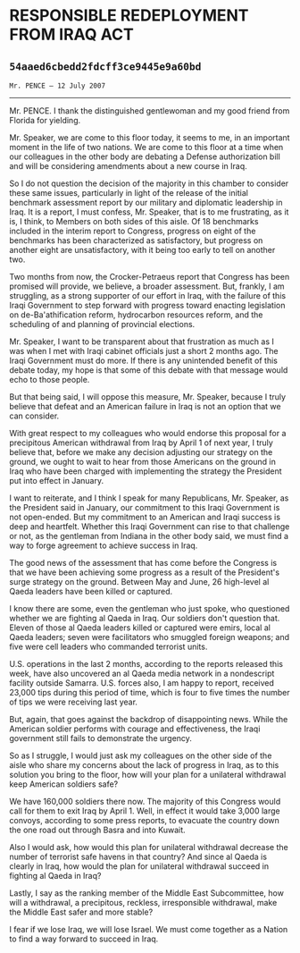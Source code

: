 # RESPONSIBLE REDEPLOYMENT FROM IRAQ ACT
## `54aaed6cbedd2fdcff3ce9445e9a60bd`
`Mr. PENCE — 12 July 2007`

---


Mr. PENCE. I thank the distinguished gentlewoman and my good friend 
from Florida for yielding.

Mr. Speaker, we are come to this floor today, it seems to me, in an 
important moment in the life of two nations. We are come to this floor 
at a time when our colleagues in the other body are debating a Defense 
authorization bill and will be considering amendments about a new 
course in Iraq.

So I do not question the decision of the majority in this chamber to 
consider these same issues, particularly in light of the release of the 
initial benchmark assessment report by our military and diplomatic 
leadership in Iraq. It is a report, I must confess, Mr. Speaker, that 
is to me frustrating, as it is, I think, to Members on both sides of 
this aisle. Of 18 benchmarks included in the interim report to 
Congress, progress on eight of the benchmarks has been characterized as 
satisfactory, but progress on another eight are unsatisfactory, with it 
being too early to tell on another two.

Two months from now, the Crocker-Petraeus report that Congress has 
been promised will provide, we believe, a broader assessment. But, 
frankly, I am struggling, as a strong supporter of our effort in Iraq, 
with the failure of this Iraqi Government to step forward with progress 
toward enacting legislation on de-Ba'athification reform, hydrocarbon 
resources reform, and the scheduling of and planning of provincial 
elections.

Mr. Speaker, I want to be transparent about that frustration as much 
as I was when I met with Iraqi cabinet officials just a short 2 months 
ago. The Iraqi Government must do more. If there is any unintended 
benefit of this debate today, my hope is that some of this debate with 
that message would echo to those people.

But that being said, I will oppose this measure, Mr. Speaker, because 
I truly believe that defeat and an American failure in Iraq is not an 
option that we can consider.

With great respect to my colleagues who would endorse this proposal 
for a precipitous American withdrawal from Iraq by April 1 of next 
year, I truly believe that, before we make any decision adjusting our 
strategy on the ground, we ought to wait to hear from those Americans 
on the ground in Iraq who have been charged with implementing the 
strategy the President put into effect in January.

I want to reiterate, and I think I speak for many Republicans, Mr. 
Speaker, as the President said in January, our commitment to this Iraqi 
Government is not open-ended. But my commitment to an American and 
Iraqi success is deep and heartfelt. Whether this Iraqi Government can 
rise to that challenge or not, as the gentleman from Indiana in the 
other body said, we must find a way to forge agreement to achieve 
success in Iraq.

The good news of the assessment that has come before the Congress is 
that we have been achieving some progress as a result of the 
President's surge strategy on the ground. Between May and June, 26 
high-level al Qaeda leaders have been killed or captured.

I know there are some, even the gentleman who just spoke, who 
questioned whether we are fighting al Qaeda in Iraq. Our soldiers don't 
question that. Eleven of those al Qaeda leaders killed or captured were 
emirs, local al Qaeda leaders; seven were facilitators who smuggled 
foreign weapons; and five were cell leaders who commanded terrorist 
units.

U.S. operations in the last 2 months, according to the reports 
released this week, have also uncovered an al Qaeda media network in a 
nondescript facility outside Samarra. U.S. forces also, I am happy to 
report, received 23,000 tips during this period of time, which is four 
to five times the number of tips we were receiving last year.

But, again, that goes against the backdrop of disappointing news. 
While the American soldier performs with courage and effectiveness, the 
Iraqi government still fails to demonstrate the urgency.

So as I struggle, I would just ask my colleagues on the other side of 
the aisle who share my concerns about the lack of progress in Iraq, as 
to this solution you bring to the floor, how will your plan for a 
unilateral withdrawal keep American soldiers safe?

We have 160,000 soldiers there now. The majority of this Congress 
would call for them to exit Iraq by April 1. Well, in effect it would 
take 3,000 large convoys, according to some press reports, to evacuate 
the country down the one road out through Basra and into Kuwait.

Also I would ask, how would this plan for unilateral withdrawal 
decrease the number of terrorist safe havens in that country? And since 
al Qaeda is clearly in Iraq, how would the plan for unilateral 
withdrawal succeed in fighting al Qaeda in Iraq?

Lastly, I say as the ranking member of the Middle East Subcommittee, 
how will a withdrawal, a precipitous, reckless, irresponsible 
withdrawal, make the Middle East safer and more stable?

I fear if we lose Iraq, we will lose Israel. We must come together as 
a Nation to find a way forward to succeed in Iraq.